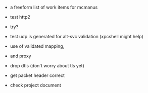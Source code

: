 * a freeform list of work items for mcmanus

* test http2
* try?

* test udp is generated for alt-svc validation (xpcshell might help)
* use of validated mapping,
* and proxy

* drop dtls (don't worry about tls yet)

* get packet header correct

* check project document
